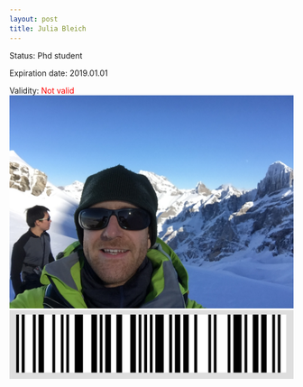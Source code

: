 ```yaml
---
layout: post
title: Julia Bleich
---
```


Status: Phd student

Expiration date: 2019.01.01

Validity: <font color="red"> Not valid</font> 
![](/members/img/Julia_Bleich.png)
![](/members/img/bar.png)
